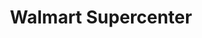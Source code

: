 ---
title: "Walmart Supercenter"
url: /naples/walmart-supercenter-juliet-boulevard/
shop: Supermarkt
---